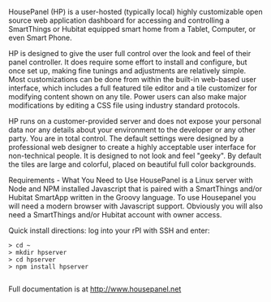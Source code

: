 HousePanel (HP) is a user-hosted (typically local) highly customizable open source web application dashboard for accessing and controlling a SmartThings or Hubitat equipped smart home from a Tablet, Computer, or even Smart Phone.

HP is designed to give the user full control over the look and feel of their panel controller. It does require some effort to install and configure, but once set up, making fine tunings and adjustments are relatively simple. Most customizations can be done from within the built-in web-based user interface, which includes a full featured tile editor and a tile customizer for modifying content shown on any tile. Power users can also make major modifications by editing a CSS file using industry standard protocols.

HP runs on a customer-provided server and does not expose your personal data nor any details about your environment to the developer or any other party. You are in total control. The default settings were designed by a professional web designer to create a highly acceptable user interface for non-technical people. It is designed to not look and feel "geeky". By default the tiles are large and colorful, placed on beautiful full color backgrounds.

Requirements - What You Need to Use HousePanel is a Linux server with Node and NPM installed
Javascript that is paired with a SmartThings and/or Hubitat SmartApp written in the Groovy language. To use Housepanel you will need a modern browser with Javascript support. Obviously you will also need a SmartThings and/or Hubitat account with owner access.

Quick install directions: log into your rPI with SSH and enter:

```
> cd ~
> mkdir hpserver
> cd hpserver
> npm install hpserver
  
```

Full documentation is at http://www.housepanel.net